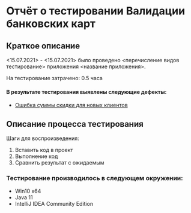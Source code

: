 # Отчёт о тестировании Валидации банковских карт

## Краткое описание

<15.07.2021> - <15.07.2021> было проведено <перечисление видов тестирование> приложения <название приложения>.

На тестирование затрачено: 0.5 часа

#### В результате тестирования выявлены следующие дефекты:
* [Ошибка суммы скидки для новых клиентов](https://github.com/Nimmo89/Test_2.2/issues/1)

## Описание процесса тестирования
Шаги для воспроизведения:
1. Вставить код в проект
2. Выполнение код
3. Сравнить результат с ожидаемым
### Тестирование производилось в следующем окружении:
* Win10 x64
* Java 11
* IntelliJ IDEA Community Edition
